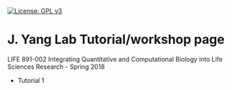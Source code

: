 [![License: GPL v3](https://img.shields.io/badge/License-GPL%20v3-blue.svg)](http://www.gnu.org/licenses/gpl-3.0)


# J. Yang Lab Tutorial/workshop page


LIFE 891-002 Integrating Quantitative and Computational Biology into Life Sciences Research - Spring 2018

- Tutorial 1